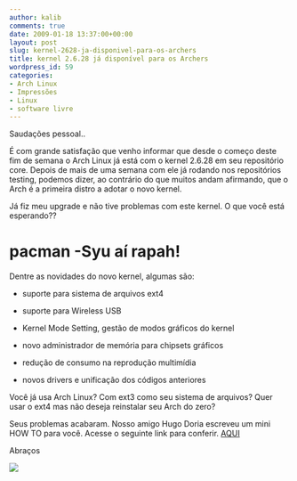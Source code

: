 ```yaml
---
author: kalib
comments: true
date: 2009-01-18 13:37:00+00:00
layout: post
slug: kernel-2628-ja-disponivel-para-os-archers
title: kernel 2.6.28 já disponível para os Archers
wordpress_id: 59
categories:
- Arch Linux
- Impressões
- Linux
- software livre
---
```


Saudações pessoal..




É com grande satisfação que venho informar que desde o começo deste fim de semana o Arch Linux já está com o kernel 2.6.28 em seu repositório core. Depois de mais de uma semana com ele já rodando nos repositórios testing, podemos dizer, ao contrário do que muitos andam afirmando, que o Arch é a primeira distro a adotar o novo kernel.




Já fiz meu upgrade e não tive problemas com este kernel. O que você está esperando??




# pacman -Syu aí rapah!




Dentre as novidades do novo kernel, algumas são:






  * suporte para sistema de arquivos ext4


  * suporte para Wireless USB


  * Kernel Mode Setting, gestão de modos gráficos do kernel


  * novo administrador de memória para chipsets gráficos


  * redução de consumo na reprodução multimídia


  * novos drivers e unificação dos códigos anteriores




Você já usa Arch Linux? Com ext3 como seu sistema de arquivos? Quer usar o ext4 mas não deseja reinstalar seu Arch do zero?




Seus problemas acabaram. Nosso amigo Hugo Doria escreveu um mini HOW TO para você. Acesse o seguinte link para conferir. [AQUI](http://hdoria.archlinux-br.org/blog/2009/01/16/migrando-do-ext3-para-o-ext4/pt/)




Abraços




[![](http://img376.imageshack.us/img376/8000/userbar635980sd7.gif)](http://img376.imageshack.us/img376/8000/userbar635980sd7.gif)




